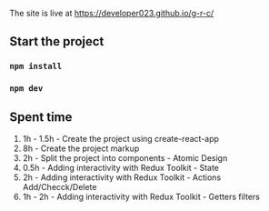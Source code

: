 The site is live at https://developer023.github.io/g-r-c/

## Start the project

### `npm install`

### `npm dev`

## Spent time

1. 1h - 1.5h - Create the project using create-react-app
2. 8h - Create the project markup
3. 2h - Split the project into components - Atomic Design
4. 0.5h - Adding interactivity with Redux Toolkit - State
5. 2h - Adding interactivity with Redux Toolkit - Actions Add/Checck/Delete
6. 1h - 2h - Adding interactivity with Redux Toolkit - Getters filters
